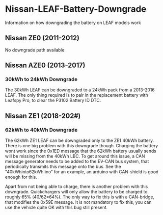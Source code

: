 # Nissan-LEAF-Battery-Downgrade
Information on how downgrading the battery on LEAF models work

## Nissan ZE0 (2011-2012)
No downgrade path available

## Nissan AZE0 (2013-2017) 
### 30kWh to 24kWh Downgrade
The 30kWh LEAF can be downgraded to a 24kWh pack from a 2013-2016 LEAF. The only thing required is to pair in the replacement battery with Leafspy Pro, to clear the P3102 Battery ID DTC.

## Nissan ZE1 (2018-202#)
### 62kWh to 40kWh Downgrade
The 62kWh ZE1 LEAF can be downgraded only to the ZE1 40kWh battery. There is one big problem with this downgrade though. Charging the battery wont work since the 0x1ED message that the 62kWh battery usually sends will be missing from the 40kWh LBC. To get around this issue, a CAN message generator needs to be added to the EV-CAN bus system, that periodically transmits this message onto the bus. See the "40kWhinto62kWh.ino" for an example, an arduino with CAN-shield is good enough for this.

Apart from not being able to charge, there is another problem with this downgrade. Quickchargers will only allow the battery to be charged to roughly 65% (40/62=64%). The only way to fix this is with a CAN-bridge, that modifies the 0x59E message. It is not mandatory to fix this, you can use the vehicle quite OK with this bug still present.
